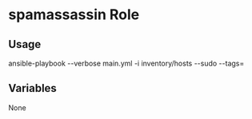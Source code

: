 # spamassassin Role

## Usage

ansible-playbook --verbose main.yml -i inventory/hosts --sudo --tags=

## Variables

None
